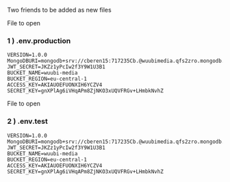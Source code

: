 Two friends to be added as new files

File to open

### 1 ) .env.production

```
VERSION=1.0.0
MongoDBURI=mongodb+srv://cberen15:717235Cb.@wuubimedia.qfs2zro.mongodb.net/
JWT_SECRET=JKZz1yPcIw2f3Y9W1U3B1
BUCKET_NAME=wuubi-media
BUCKET_REGION=eu-central-1
ACCESS_KEY=AKIAUOEFUONXIH6YCZV4
SECRET_KEY=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
```

File to open

### 2 ) .env.test

```
VERSION=1.0.0
MongoDBURI=mongodb+srv://cberen15:717235Cb.@wuubimedia.qfs2zro.mongodb.net/
JWT_SECRET=JKZz1yPcIw2f3Y9W1U3B1
BUCKET_NAME=wuubi-media
BUCKET_REGION=eu-central-1
ACCESS_KEY=AKIAUOEFUONXIH6YCZV4
SECRET_KEY=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
```
